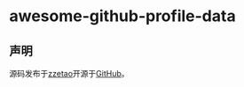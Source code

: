 # awesome-github-profile-data
## 声明
源码发布于[zzetao](https://github.com/zzetao)开源于[GitHub](https://github.com/zzetao/awesome-github-profile-data)。
